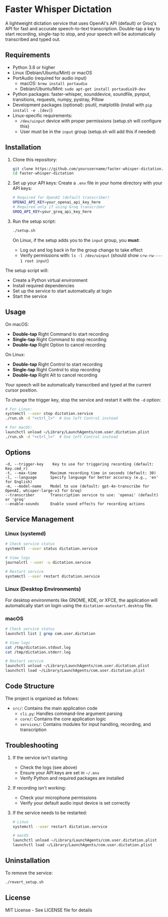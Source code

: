 # Faster Whisper Dictation

A lightweight dictation service that uses OpenAI's API (default) or Groq's API for fast and accurate speech-to-text transcription. Double-tap a key to start recording, single-tap to stop, and your speech will be automatically transcribed and typed out.

## Requirements

- Python 3.8 or higher
- Linux (Debian/Ubuntu/Mint) or macOS
- PortAudio (required for audio input)
  - macOS: `brew install portaudio`
  - Debian/Ubuntu/Mint: `sudo apt-get install portaudio19-dev`
- Python packages: faster-whisper, sounddevice, soundfile, pynput, transitions, requests, numpy, pystray, Pillow
- Development packages (optional): psutil, matplotlib (install with `pip install -e .[dev]`)
- Linux-specific requirements:
  - `/dev/uinput` device with proper permissions (setup.sh will configure this)
  - User must be in the `input` group (setup.sh will add this if needed)

## Installation

1. Clone this repository:

   ```bash
   git clone https://github.com/yourusername/faster-whisper-dictation.git
   cd faster-whisper-dictation
   ```

2. Set up your API keys:
   Create a `.env` file in your home directory with your API keys:

   ```bash
   # Required for OpenAI (default transcriber)
   OPENAI_API_KEY=your_openai_api_key_here
   # Required only if using Groq transcriber
   GROQ_API_KEY=your_groq_api_key_here
   ```

3. Run the setup script:
   ```bash
   ./setup.sh
   ```

   On Linux, if the setup adds you to the `input` group, you **must**:
   - Log out and log back in for the group change to take effect
   - Verify permissions with: `ls -l /dev/uinput` (should show `crw-rw---- 1 root input`)

The setup script will:

- Create a Python virtual environment
- Install required dependencies
- Set up the service to start automatically at login
- Start the service

## Usage

On macOS:

- **Double-tap** Right Command to start recording
- **Single-tap** Right Command to stop recording
- **Double-tap** Right Option to cancel recording

On Linux:

- **Double-tap** Right Control to start recording
- **Single-tap** Right Control to stop recording
- **Double-tap** Right Alt to cancel recording

Your speech will be automatically transcribed and typed at the current cursor position.

To change the trigger key, stop the service and restart it with the `-d` option:

```bash
# For Linux:
systemctl --user stop dictation.service
./run.sh -d "<ctrl_l>"  # Use left Control instead

# For macOS:
launchctl unload ~/Library/LaunchAgents/com.user.dictation.plist
./run.sh -d "<ctrl_l>"  # Use left Control instead
```

## Options

```
-d, --trigger-key    Key to use for triggering recording (default: Key.cmd_r)
-t, --max-time      Maximum recording time in seconds (default: 30)
-l, --language      Specify language for better accuracy (e.g., 'en' for English)
-m, --model-name    Model to use (default: gpt-4o-transcribe for OpenAI, whisper-large-v3 for Groq)
--transcriber       Transcription service to use: 'openai' (default) or 'groq'
--enable-sounds     Enable sound effects for recording actions
```

## Service Management

### Linux (systemd)

```bash
# Check service status
systemctl --user status dictation.service

# View logs
journalctl --user -u dictation.service

# Restart service
systemctl --user restart dictation.service
```

### Linux (Desktop Environments)

For desktop environments like GNOME, KDE, or XFCE, the application will automatically start on login using the `dictation-autostart.desktop` file.

### macOS

```bash
# Check service status
launchctl list | grep com.user.dictation

# View logs
cat /tmp/dictation.stdout.log
cat /tmp/dictation.stderr.log

# Restart service
launchctl unload ~/Library/LaunchAgents/com.user.dictation.plist
launchctl load ~/Library/LaunchAgents/com.user.dictation.plist
```

## Code Structure

The project is organized as follows:

- `src/`: Contains the main application code
  - `cli.py`: Handles command-line argument parsing
  - `core/`: Contains the core application logic
  - `services/`: Contains modules for input handling, recording, and transcription

## Troubleshooting

1. If the service isn't starting:

   - Check the logs (see above)
   - Ensure your API keys are set in `~/.env`
   - Verify Python and required packages are installed

2. If recording isn't working:

   - Check your microphone permissions
   - Verify your default audio input device is set correctly

3. If the service needs to be restarted:

   ```bash
   # Linux
   systemctl --user restart dictation.service

   # macOS
   launchctl unload ~/Library/LaunchAgents/com.user.dictation.plist
   launchctl load ~/Library/LaunchAgents/com.user.dictation.plist
   ```

## Uninstallation

To remove the service:

```bash
./revert_setup.sh
```

## License

MIT License - See LICENSE file for details
